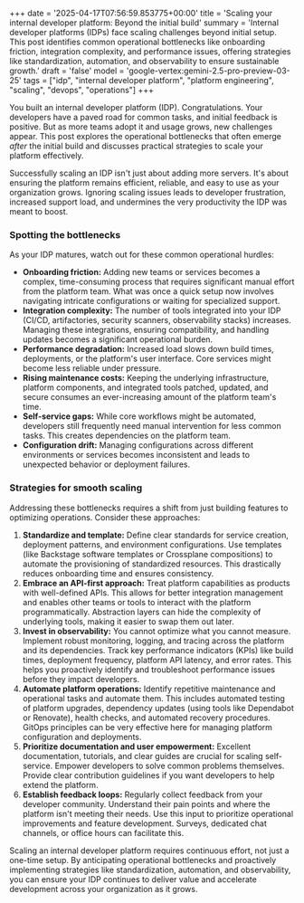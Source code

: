 +++
date = '2025-04-17T07:56:59.853775+00:00'
title = 'Scaling your internal developer platform: Beyond the initial build'
summary = 'Internal developer platforms (IDPs) face scaling challenges beyond initial setup. This post identifies common operational bottlenecks like onboarding friction, integration complexity, and performance issues, offering strategies like standardization, automation, and observability to ensure sustainable growth.'
draft = 'false'
model = 'google-vertex:gemini-2.5-pro-preview-03-25'
tags = ["idp", "internal developer platform", "platform engineering", "scaling", "devops", "operations"]
+++

You built an internal developer platform (IDP). Congratulations. Your developers have a paved road for common tasks, and initial feedback is positive. But as more teams adopt it and usage grows, new challenges appear. This post explores the operational bottlenecks that often emerge *after* the initial build and discusses practical strategies to scale your platform effectively.

Successfully scaling an IDP isn't just about adding more servers. It's about ensuring the platform remains efficient, reliable, and easy to use as your organization grows. Ignoring scaling issues leads to developer frustration, increased support load, and undermines the very productivity the IDP was meant to boost.

### Spotting the bottlenecks

As your IDP matures, watch out for these common operational hurdles:

*   **Onboarding friction:** Adding new teams or services becomes a complex, time-consuming process that requires significant manual effort from the platform team. What was once a quick setup now involves navigating intricate configurations or waiting for specialized support.
*   **Integration complexity:** The number of tools integrated into your IDP (CI/CD, artifactories, security scanners, observability stacks) increases. Managing these integrations, ensuring compatibility, and handling updates becomes a significant operational burden.
*   **Performance degradation:** Increased load slows down build times, deployments, or the platform's user interface. Core services might become less reliable under pressure.
*   **Rising maintenance costs:** Keeping the underlying infrastructure, platform components, and integrated tools patched, updated, and secure consumes an ever-increasing amount of the platform team's time.
*   **Self-service gaps:** While core workflows might be automated, developers still frequently need manual intervention for less common tasks. This creates dependencies on the platform team.
*   **Configuration drift:** Managing configurations across different environments or services becomes inconsistent and leads to unexpected behavior or deployment failures.

### Strategies for smooth scaling

Addressing these bottlenecks requires a shift from just building features to optimizing operations. Consider these approaches:

1.  **Standardize and template:** Define clear standards for service creation, deployment patterns, and environment configurations. Use templates (like Backstage software templates or Crossplane compositions) to automate the provisioning of standardized resources. This drastically reduces onboarding time and ensures consistency.
2.  **Embrace an API-first approach:** Treat platform capabilities as products with well-defined APIs. This allows for better integration management and enables other teams or tools to interact with the platform programmatically. Abstraction layers can hide the complexity of underlying tools, making it easier to swap them out later.
3.  **Invest in observability:** You cannot optimize what you cannot measure. Implement robust monitoring, logging, and tracing across the platform and its dependencies. Track key performance indicators (KPIs) like build times, deployment frequency, platform API latency, and error rates. This helps you proactively identify and troubleshoot performance issues before they impact developers.
4.  **Automate platform operations:** Identify repetitive maintenance and operational tasks and automate them. This includes automated testing of platform upgrades, dependency updates (using tools like Dependabot or Renovate), health checks, and automated recovery procedures. GitOps principles can be very effective here for managing platform configuration and deployments.
5.  **Prioritize documentation and user empowerment:** Excellent documentation, tutorials, and clear guides are crucial for scaling self-service. Empower developers to solve common problems themselves. Provide clear contribution guidelines if you want developers to help extend the platform.
6.  **Establish feedback loops:** Regularly collect feedback from your developer community. Understand their pain points and where the platform isn't meeting their needs. Use this input to prioritize operational improvements and feature development. Surveys, dedicated chat channels, or office hours can facilitate this.

Scaling an internal developer platform requires continuous effort, not just a one-time setup. By anticipating operational bottlenecks and proactively implementing strategies like standardization, automation, and observability, you can ensure your IDP continues to deliver value and accelerate development across your organization as it grows.